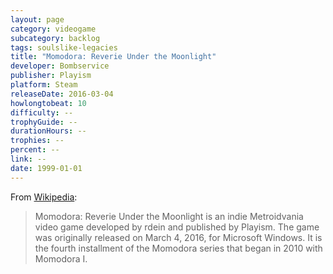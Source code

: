 ```yaml
---
layout: page
category: videogame
subcategory: backlog
tags: soulslike-legacies
title: "Momodora: Reverie Under the Moonlight"
developer: Bombservice
publisher: Playism
platform: Steam
releaseDate: 2016-03-04
howlongtobeat: 10
difficulty: --
trophyGuide: --
durationHours: --
trophies: --
percent: --
link: --
date: 1999-01-01
---
```


From [Wikipedia](https://en.wikipedia.org/wiki/Momodora:_Reverie_Under_the_Moonlight):

> Momodora: Reverie Under the Moonlight is an indie Metroidvania video game developed by rdein and published by Playism. The game was originally released on March 4, 2016, for Microsoft Windows. It is the fourth installment of the Momodora series that began in 2010 with Momodora I.
